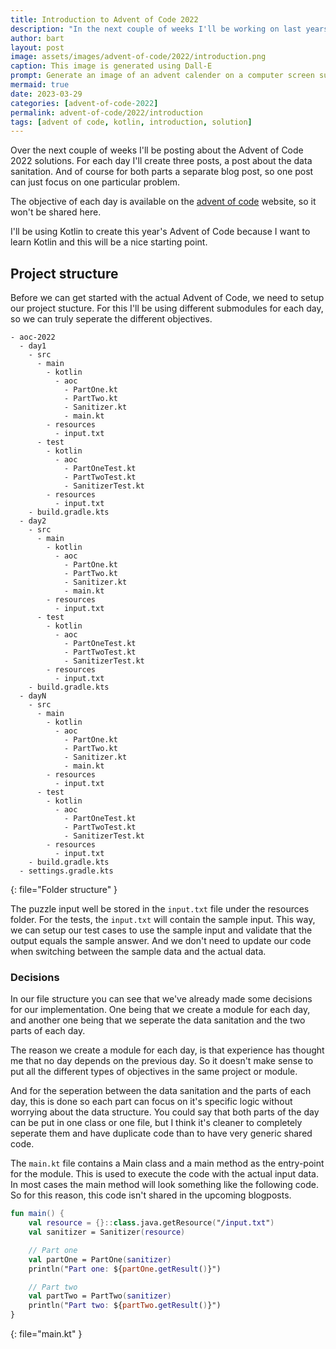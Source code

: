 ```yaml
---
title: Introduction to Advent of Code 2022
description: "In the next couple of weeks I'll be working on last years Advent of Code to get a better understanding of Kotlin."
author: bart
layout: post
image: assets/images/advent-of-code/2022/introduction.png
caption: This image is generated using Dall-E
prompt: Generate an image of an advent calender on a computer screen surounded by code in a minimalistic flat style
mermaid: true
date: 2023-03-29
categories: [advent-of-code-2022]
permalink: advent-of-code/2022/introduction
tags: [advent of code, kotlin, introduction, solution]
---
```


Over the next couple of weeks I'll be posting about the Advent of Code 2022 solutions. For each day I'll create three posts, a post about the data sanitation.
And of course for both parts a separate blog post, so one post can just focus on one particular problem.

The objective of each day is available on the [advent of code](https://adventofcode.com/2022/day/1) website, so it won't be shared here.

I'll be using Kotlin to create this year's Advent of Code because I want to learn Kotlin and this will be a nice starting point.

## Project structure

Before we can get started with the actual Advent of Code, we need to setup our project stucture. For this I'll be using different submodules for each day, so we can truly
seperate the different objectives.

```
- aoc-2022
  - day1
    - src
      - main
        - kotlin
          - aoc
            - PartOne.kt
            - PartTwo.kt
            - Sanitizer.kt
            - main.kt
        - resources
          - input.txt
      - test
        - kotlin
          - aoc
            - PartOneTest.kt
            - PartTwoTest.kt
            - SanitizerTest.kt
        - resources
          - input.txt
    - build.gradle.kts
  - day2
    - src
      - main
        - kotlin
          - aoc
            - PartOne.kt
            - PartTwo.kt
            - Sanitizer.kt
            - main.kt
        - resources
          - input.txt
      - test
        - kotlin
          - aoc
            - PartOneTest.kt
            - PartTwoTest.kt
            - SanitizerTest.kt
        - resources
          - input.txt
    - build.gradle.kts
  - dayN
    - src
      - main
        - kotlin
          - aoc
            - PartOne.kt
            - PartTwo.kt
            - Sanitizer.kt
            - main.kt
        - resources
          - input.txt
      - test
        - kotlin
          - aoc
            - PartOneTest.kt
            - PartTwoTest.kt
            - SanitizerTest.kt
        - resources
          - input.txt
    - build.gradle.kts
  - settings.gradle.kts
```
{: file="Folder structure" }

The puzzle input well be stored in the `input.txt` file under the resources folder. For the tests, the `input.txt` will contain the sample input.
This way, we can setup our test cases to use the sample input and validate that the output equals the sample answer. And we don't need to update our 
code when switching between the sample data and the actual data.

### Decisions

In our file structure you can see that we've already made some decisions for our implementation. One being that we create a module for each day, and another one
being that we seperate the data sanitation and the two parts of each day.

The reason we create a module for each day, is that experience has thought me that no day depends on the previous day. So it doesn't make sense to put all the different
types of objectives in the same project or module.

And for the seperation between the data sanitation and the parts of each day, this is done so each part can focus on it's specific logic without worrying about the data structure.
You could say that both parts of the day can be put in one class or one file, but I think it's cleaner to completely seperate them and have duplicate code than to have very
generic shared code.

The `main.kt` file contains a Main class and a main method as the entry-point for the module. This is used to execute the code with the actual input data. In most cases
the main method will look something like the following code. So for this reason, this code isn't shared in the upcoming blogposts.

```kotlin
fun main() {
    val resource = {}::class.java.getResource("/input.txt")
    val sanitizer = Sanitizer(resource)

    // Part one
    val partOne = PartOne(sanitizer)
    println("Part one: ${partOne.getResult()}")

    // Part two
    val partTwo = PartTwo(sanitizer)
    println("Part two: ${partTwo.getResult()}")
}
```
{: file="main.kt" }
